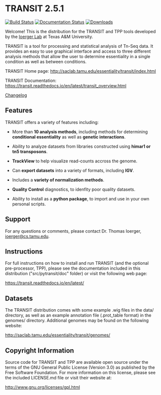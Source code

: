 # TRANSIT 2.5.1

[![Build Status](https://travis-ci.org/mad-lab/transit.svg?branch=master)](https://travis-ci.org/mad-lab/transit)   [![Documentation Status](https://readthedocs.org/projects/transit/badge/?version=latest)](http://transit.readthedocs.io/en/latest/?badge=latest)   [![Downloads](https://pepy.tech/badge/tnseq-transit)](https://pepy.tech/project/tnseq-transit)


Welcome! This is the distribution for the TRANSIT and TPP tools developed by the [Ioerger Lab](http://orca2.tamu.edu/tom/iLab.html) at Texas A&M University.

TRANSIT is a tool for processing and statistical analysis of Tn-Seq data.
It provides an easy to use graphical interface and access to three different analysis methods that allow the user to determine essentiality in a single condition as well as between conditions.

TRANSIT Home page: http://saclab.tamu.edu/essentiality/transit/index.html

TRANSIT Documentation: https://transit.readthedocs.io/en/latest/transit_overview.html

[Changelog](https://github.com/mad-lab/transit/blob/master/CHANGELOG.md)


## Features
TRANSIT offers a variety of features including:

-   More than **10 analysis methods**, including methods for determining **conditional essentiality** as well as **genetic interactions**.

-   Ability to analyze datasets from libraries constructed using  **himar1 or tn5 transposons**.

-   **TrackView** to help visualize read-counts accross the genome.

-   Can **export datasets** into a variety of formats, including **IGV**.

-   Includes a **variety of normalization methods**.

-   **Quality Control** diagnostics, to idenfity poor quality datasets.

-   Ability to install as a **python package**, to import and use in your own personal scripts.



## Support

For any questions or comments, please contact Dr. Thomas Ioerger, ioerger@cs.tamu.edu.




## Instructions

For full instructions on how to install and run TRANSIT (and the optional pre-processor, TPP), please see the documentation included in this distribution ("src/pytransit/doc" folder) or visit the following web page:


https://transit.readthedocs.io/en/latest/


## Datasets

The TRANSIT distribution comes with some example .wig files in the data/ directory, as well as an example annotation file (.prot\_table format) in the genomes/ directory. Additional genomes may be found on the following website:

http://saclab.tamu.edu/essentiality/transit/genomes/


## Copyright Information

Source code for TRANSIT and TPP are available open source under the terms of the GNU General Public License (Version 3.0) as published by the Free Software Foundation. For more information on this license, please see the included LICENSE.md file or visit their website at:

http://www.gnu.org/licenses/gpl.html
